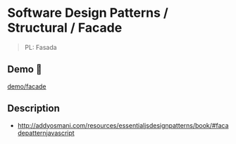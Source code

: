 # Software Design Patterns / Structural / Facade

> PL: Fasada

## Demo 🎉

<a href="./demo/facade/">demo/facade</a>

## Description

* <http://addyosmani.com/resources/essentialjsdesignpatterns/book/#facadepatternjavascript>
